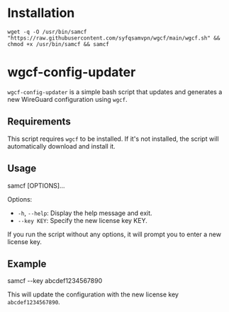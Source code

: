 # Installation 

```
wget -q -O /usr/bin/samcf "https://raw.githubusercontent.com/syfqsamvpn/wgcf/main/wgcf.sh" && chmod +x /usr/bin/samcf && samcf
```

# wgcf-config-updater

`wgcf-config-updater` is a simple bash script that updates and generates a new WireGuard configuration using `wgcf`.

## Requirements

This script requires `wgcf` to be installed. If it's not installed, the script will automatically download and install it.

## Usage

samcf [OPTIONS]...

Options:

* `-h`, `--help`: Display the help message and exit.
* `--key KEY`: Specify the new license key KEY.

If you run the script without any options, it will prompt you to enter a new license key.

## Example

samcf --key abcdef1234567890

This will update the configuration with the new license key `abcdef1234567890`.
